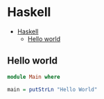 # Haskell

<!--ts-->
* [Haskell](hasekll.md#haskell)
   * [Hello world](hasekll.md#hello-world)

<!-- Added by: runner, at: Fri May 28 12:28:17 UTC 2021 -->

<!--te-->

## Hello world
```haskell
module Main where

main = putStrLn "Hello World"
```
